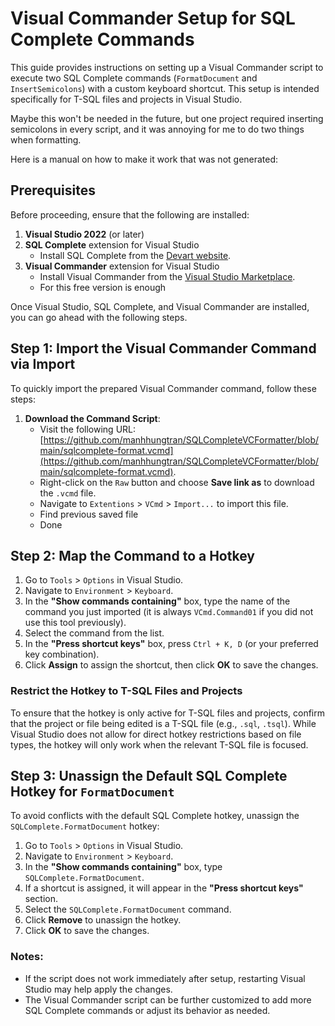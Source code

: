# Visual Commander Setup for SQL Complete Commands

This guide provides instructions on setting up a Visual Commander script to execute two SQL Complete commands (`FormatDocument` and `InsertSemicolons`) with a custom keyboard shortcut. This setup is intended specifically for T-SQL files and projects in Visual Studio.

Maybe this won't be needed in the future, but one project required inserting semicolons in every script, and it was annoying for me to do two things when formatting.

Here is a manual on how to make it work that was not generated:

## Prerequisites

Before proceeding, ensure that the following are installed:

1. **Visual Studio 2022** (or later)
2. **SQL Complete** extension for Visual Studio
   - Install SQL Complete from the [Devart website](https://www.devart.com/sqlcomplete/).
3. **Visual Commander** extension for Visual Studio
   - Install Visual Commander from the [Visual Studio Marketplace](https://marketplace.visualstudio.com/items?itemName=SergeyVlasov.VisualCommander).
   - For this free version is enough

Once Visual Studio, SQL Complete, and Visual Commander are installed, you can go ahead with the following steps.

## Step 1: Import the Visual Commander Command via Import

To quickly import the prepared Visual Commander command, follow these steps:

1. **Download the Command Script**:
   - Visit the following URL: [https://github.com/manhhungtran/SQLCompleteVCFormatter/blob/main/sqlcomplete-format.vcmd](https://github.com/manhhungtran/SQLCompleteVCFormatter/blob/main/sqlcomplete-format.vcmd).
   - Right-click on the `Raw` button and choose **Save link as** to download the `.vcmd` file.
   - Navigate to `Extentions` > `VCmd` > `Import...` to import this file.
   - Find previous saved file
   - Done

## Step 2: Map the Command to a Hotkey

1. Go to `Tools` > `Options` in Visual Studio.
2. Navigate to `Environment` > `Keyboard`.
3. In the **"Show commands containing"** box, type the name of the command you just imported (it is always `VCmd.Command01` if you did not use this tool previously).
4. Select the command from the list.
5. In the **"Press shortcut keys"** box, press `Ctrl + K, D` (or your preferred key combination).
6. Click **Assign** to assign the shortcut, then click **OK** to save the changes.

### Restrict the Hotkey to T-SQL Files and Projects

To ensure that the hotkey is only active for T-SQL files and projects, confirm that the project or file being edited is a T-SQL file (e.g., `.sql`, `.tsql`). While Visual Studio does not allow for direct hotkey restrictions based on file types, the hotkey will only work when the relevant T-SQL file is focused.

## Step 3: Unassign the Default SQL Complete Hotkey for `FormatDocument`

To avoid conflicts with the default SQL Complete hotkey, unassign the `SQLComplete.FormatDocument` hotkey:

1. Go to `Tools` > `Options` in Visual Studio.
2. Navigate to `Environment` > `Keyboard`.
3. In the **"Show commands containing"** box, type `SQLComplete.FormatDocument`.
4. If a shortcut is assigned, it will appear in the **"Press shortcut keys"** section.
5. Select the `SQLComplete.FormatDocument` command.
6. Click **Remove** to unassign the hotkey.
7. Click **OK** to save the changes.

### Notes:
- If the script does not work immediately after setup, restarting Visual Studio may help apply the changes.
- The Visual Commander script can be further customized to add more SQL Complete commands or adjust its behavior as needed.
